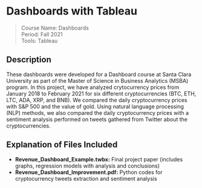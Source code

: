 # Dashboards with Tableau

> Course Name: Dashboards    
Period: Fall 2021  
Tools: Tableau  

## Description

These dashboards were developed for a Dashboard course at Santa Clara University as part of the Master of Science in Business Analytics (MSBA) program. In this project, we have analyzed crytocurrency prices from January 2018 to February 2021 for six different cryptocurrencies (BTC, ETH, LTC, ADA, XRP, and BNB). We compared the daily cryptocurrency prices with S&P 500 and the value of gold. Using natural language processing (NLP) methods, we also compared the daily cryptocurrency prices with a sentiment analysis performed on tweets gathered from Twitter about the cryptocurrencies. 

## Explanation of Files Included

- **Revenue_Dashboard_Example.twbx:** Final project paper (includes graphs, regression models with analysis and conclusions)  
- **Revenue_Dashboard_Improvement.pdf:** Python codes for cryptocurrency tweets extraction and sentiment analysis 



